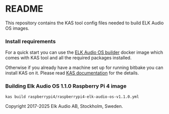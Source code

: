 # README #

This repository contains the KAS tool config files needed to build ELK Audio OS images.

### Install requirements ###
For a quick start you can use the [ELK Audio OS builder](https://github.com/elk-audio/elk-audio-os-builder) docker image
which comes with KAS tool and all the required packages installed.

Otherwise if you already have a machine set up for running bitbake you can install KAS on it.
Please read [KAS documentation](https://kas.readthedocs.io/en/latest/index.html) for the details.

### Building Elk Audio OS 1.1.0 Raspberry Pi 4 image ###
```bash
kas build raspberrypi4/raspberrypi4-elk-audio-os-v1.1.0.yml
```

Copyright 2017-2025 Elk Audio AB, Stockholm, Sweden.
